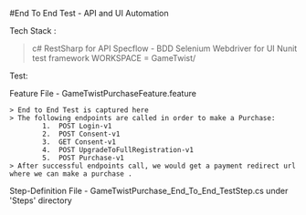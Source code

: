 #End To End Test -  API and UI Automation


Tech Stack :

> c#
> RestSharp  for API
> Specflow - BDD
> Selenium Webdriver  for UI
> Nunit test framework
WORKSPACE = GameTwist/

Test:

Feature File - GameTwistPurchaseFeature.feature

    > End to End Test is captured here
	> The following endpoints are called in order to make a Purchase:
			1.	POST Login-v1
			2.	POST Consent-v1
			3.	GET Consent-v1
			4.	POST UpgradeToFullRegistration-v1
			5.	POST Purchase-v1
	> After successful endpoints call, we would get a payment redirect url where we can make a purchase .
Step-Definition File - GameTwistPurchase_End_To_End_TestStep.cs under 'Steps' directory
